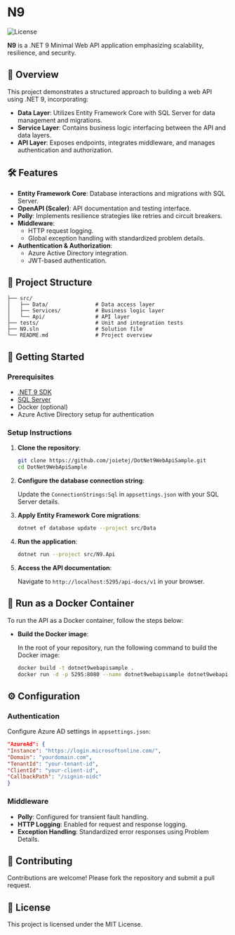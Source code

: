 ﻿# N9

![License](https://img.shields.io/badge/license-MIT-blue.svg)

**N9** is a .NET 9 Minimal Web API application emphasizing scalability, resilience, and security.

## 📖 Overview

This project demonstrates a structured approach to building a web API using .NET 9, incorporating:

- **Data Layer**: Utilizes Entity Framework Core with SQL Server for data management and migrations.
- **Service Layer**: Contains business logic interfacing between the API and data layers.
- **API Layer**: Exposes endpoints, integrates middleware, and manages authentication and authorization.

## 🛠️ Features

- **Entity Framework Core**: Database interactions and migrations with SQL Server.
- **OpenAPI (Scaler)**: API documentation and testing interface.
- **Polly**: Implements resilience strategies like retries and circuit breakers.
- **Middleware**:
    - HTTP request logging.
    - Global exception handling with standardized problem details.
- **Authentication & Authorization**:
    - Azure Active Directory integration.
    - JWT-based authentication.

## 📂 Project Structure

```plaintext
├── src/
│   ├── Data/               # Data access layer
│   ├── Services/           # Business logic layer
│   └── Api/                # API layer
├── tests/                  # Unit and integration tests
├── N9.sln                  # Solution file
└── README.md               # Project overview
```

## 🚀 Getting Started

### Prerequisites

- [.NET 9 SDK](https://dotnet.microsoft.com/download/dotnet/9.0)
- [SQL Server](https://www.microsoft.com/en-us/sql-server/sql-server-downloads)
- Docker (optional)
- Azure Active Directory setup for authentication

### Setup Instructions

1. **Clone the repository**:

   ```bash
   git clone https://github.com/joietej/DotNet9WebApiSample.git
   cd DotNet9WebApiSample
   ```

2. **Configure the database connection string**:

   Update the `ConnectionStrings:Sql` in `appsettings.json` with your SQL Server details.

3. **Apply Entity Framework Core migrations**:

   ```bash
   dotnet ef database update --project src/Data
   ```

4. **Run the application**:

   ```bash
   dotnet run --project src/N9.Api
   ```

5. **Access the API documentation**:

    Navigate to `http://localhost:5295/api-docs/v1` in your browser.


## 🐳 Run as a Docker Container

   To run the API as a Docker container, follow the steps below:

- **Build the Docker image**:

  In the root of your repository, run the following command to build the Docker image:

   ```bash
   docker build -t dotnet9webapisample .
   docker run -d -p 5295:8080 --name dotnet9webapisample dotnet9webapisample
   ```

## ⚙️ Configuration

### Authentication

Configure Azure AD settings in `appsettings.json`:

```json
"AzureAd": {
"Instance": "https://login.microsoftonline.com/",
"Domain": "yourdomain.com",
"TenantId": "your-tenant-id",
"ClientId": "your-client-id",
"CallbackPath": "/signin-oidc"
}
```

### Middleware

- **Polly**: Configured for transient fault handling.
- **HTTP Logging**: Enabled for request and response logging.
- **Exception Handling**: Standardized error responses using Problem Details.

## 🤝 Contributing

Contributions are welcome! Please fork the repository and submit a pull request.

## 📝 License

This project is licensed under the MIT License.
